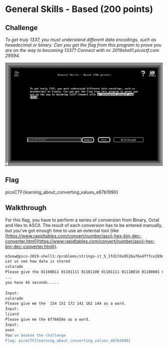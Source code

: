 
# General Skills - Based (200 points)

## Challenge

*To get truly 1337, you must understand different data encodings, such as hexadecimal or binary. Can you get the flag from this program to prove you are on the way to becoming 1337? Connect with nc 2019shell1.picoctf.com 29594.*

![Challenge](../_images/general_skills_based_challenge.png)

## Flag

picoCTF{learning_about_converting_values_e67b1990}

## Walkthrough

For this flag, you have to perform a series of conversion from Binary, Octal and Hex to ASCII. The result of each conversion has to be entered manually, but you've got enough time to use an external tool (like [https://www.rapidtables.com/convert/number/ascii-hex-bin-dec-converter.html](https://www.rapidtables.com/convert/number/ascii-hex-bin-dec-converter.html)).

```bash
m3oow@pico-2019-shell1:/problems/strings-it_5_1fd17da9526a76a4fffce289dee10fbb$ nc 2019shell1.picoctf.com 29594
Let us see how data is stored
colorado
Please give the 01100011 01101111 01101100 01101111 01110010 01100001 01100100 01101111 as a word.
...
you have 45 seconds.....

Input:
colorado
Please give me the  154 151 172 141 162 144 as a word.
Input:
lizard
Please give me the 6f76656e as a word.
Input:
oven
You've beaten the challenge
Flag: picoCTF{learning_about_converting_values_e67b1990}
```
